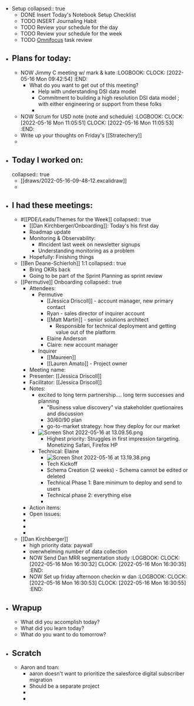 - Setup
  collapsed:: true
	- DONE Insert Today's Notebook Setup Checklist
	- TODO INSERT Journaling Habit
	- TODO Review your schedule for the day
	- TODO Review your schedule for the week
	- TODO [Omnifocus](omnifocus://) task review
- ## Plans for today:
	- NOW Jimmy C meeting w/ mark & kate
	  :LOGBOOK:
	  CLOCK: [2022-05-16 Mon 09:42:54]
	  :END:
		- What do you want to get out of this meeting?
			- Help with understanding DSI data model
			- Commitment to building a high resolution DSI data model ; with either engineering or support from these folks
			-
	- NOW Scrum for USD note (note and schedule)
	  :LOGBOOK:
	  CLOCK: [2022-05-16 Mon 11:05:51]
	  CLOCK: [2022-05-16 Mon 11:05:53]
	  :END:
	- Write up your thoughts on Friday's [[Stratechery]]
	-
- ## Today I worked on:
  collapsed:: true
	- [[draws/2022-05-16-09-48-12.excalidraw]]
	-
- ## I had these meetings:
	- #[[PDE/Leads/Themes for the Week]]
	  collapsed:: true
		- [[Dan Kirchberger/Onboarding]]: Today's his first day
		- Roadmap update
		- Monitoring & Observability:
			- #Incident last week on newsletter signups
			- Understanding monitoring as a problem
		- Hopefully: Finishing things
	- [[Ben Deane-Schierloh]] 1:1
	  collapsed:: true
		- Bring OKRs back
		- Going to be part of the Sprint Planning as sprint review
	- [[Permutive]] Onboarding
	  collapsed:: true
		- Attendees:
			- Permutive
				- [[Jessica Driscoll]] - account manager, new primary contact
				- Ryan - sales director of inquirer account
				- [[Matt Martin]] - senior solutions architect
					- Responsible for technical deployment and getting value out of the platform
				- Elaine Anderson
				- Claire: new account manager
			- Inquirer
				- [[Maureen]]
				- [[Lauren Amato]] - Project owner
		- Meeting name:
		- Presenter: [[Jessica Driscoll]]
		- Facilitator: [[Jessica Driscoll]]
		- Notes:
			- excited to long term partnership.... long term successes and planning
				- "Business value discovery" via stakeholder quetionaires and discussion
				- 30/60/90 plan
				- go-to-market strategy: how they deploy for our market
			- ![Screen Shot 2022-05-16 at 13.09.56.png](../assets/Screen_Shot_2022-05-16_at_13.09.56_1652721603750_0.png)
				- Highest priority: Struggles in first impression targeting. Monetizing Safari, Firefox HP
			- Technical: Elaine
				- ![Screen Shot 2022-05-16 at 13.19.38.png](../assets/Screen_Shot_2022-05-16_at_13.19.38_1652721727027_0.png)
				- Tech Kickoff
				- Schema Creation (2 weeks) - Schema cannot be edited or deleted
				- Technical Phase 1: Bare minimum to deploy and send to users
				- Technical phase 2: everything else
				-
		- Action items:
		- Open issues:
		-
		-
		-
	- [[Dan Kirchberger]]
		- high priority data: paywall
		- overwhelming number of data collection
		- NOW Send Dan MRR segmentation study
		  :LOGBOOK:
		  CLOCK: [2022-05-16 Mon 16:30:32]
		  CLOCK: [2022-05-16 Mon 16:30:35]
		  :END:
		- NOW Set up friday afternoon checkin w dan
		  :LOGBOOK:
		  CLOCK: [2022-05-16 Mon 16:30:53]
		  CLOCK: [2022-05-16 Mon 16:30:55]
		  :END:
- ## Wrapup
	- What did you accomplish today?
	- What did you learn today?
	- What do you want to do tomorrow?
- ## Scratch
	- Aaron and toan:
		- aaron doesn't want to prioritize the salesforce digital subscriber migration
		- Should be a separate project
		-
		-